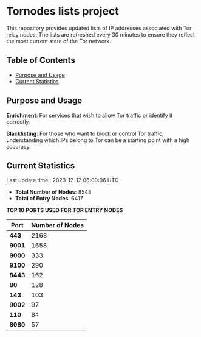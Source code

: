 # Tornodes lists project

This repository provides updated lists of IP addresses associated with Tor relay nodes. The lists are refreshed every 30 minutes to ensure they reflect the most current state of the Tor network.

## Table of Contents

- [Purpose and Usage](#purpose-and-usage)
- [Current Statistics](#current-statistics)


## Purpose and Usage

**Enrichment**: For services that wish to allow Tor traffic or identify it correctly.

**Blacklisting**: For those who want to block or control Tor traffic, understanding which IPs belong to Tor can be a starting point with a high accuracy.

## Current Statistics

Last update time : 2023-12-12 06:00:06 UTC

- **Total Number of Nodes**: 8548
- **Total of Entry Nodes**: 6417

**TOP 10 PORTS USED FOR TOR ENTRY NODES**

| **Port** | **Number of Nodes** |
|------|-----------------|
| **443**   | 2168  |
| **9001**   | 1658  |
| **9000**   | 333  |
| **9100**   | 290  |
| **8443**   | 162  |
| **80**   | 128  |
| **143**   | 103  |
| **9002**   | 97  |
| **110**   | 84  |
| **8080**   | 57  |

